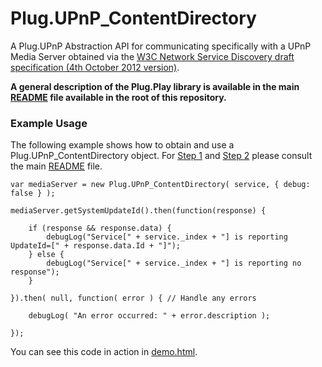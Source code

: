 Plug.UPnP_ContentDirectory
============================

A Plug.UPnP Abstraction API for communicating specifically with a UPnP Media Server obtained via the [W3C Network Service Discovery draft specification (4th October 2012 version)](http://www.w3.org/TR/2012/WD-discovery-api-20121004/).

__A general description of the Plug.Play library is available in the main [README](https://github.com/richtr/plug.play.js/blob/master/README.md) file available in the root of this repository.__

### Example Usage

The following example shows how to obtain and use a Plug.UPnP_ContentDirectory object. For [Step 1](https://github.com/richtr/plug.play.js/blob/master/README.md#step-1-obtaining-networkservice-objects) and [Step 2](https://github.com/richtr/plug.play.js/blob/master/README.md#step-2-creating-a-new-plug.upnp-object) please consult the main [README](https://github.com/richtr/plug.play.js/blob/master/README.md) file.

    var mediaServer = new Plug.UPnP_ContentDirectory( service, { debug: false } );
    
    mediaServer.getSystemUpdateId().then(function(response) {
        
        if (response && response.data) {
            debugLog("Service[" + service._index + "] is reporting UpdateId=[" + response.data.Id + "]");
        } else {
            debugLog("Service[" + service._index + "] is reporting no response");
        }
        
    }).then( null, function( error ) { // Handle any errors

        debugLog( "An error occurred: " + error.description );

    });

You can see this code in action in [demo.html](https://github.com/richtr/plug.play.js/tree/master/lib/ContentDirectory/demo.html).

